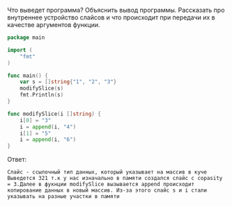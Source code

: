 Что выведет программа? Объяснить вывод программы. Рассказать про внутреннее устройство слайсов и что происходит при передачи их в качестве аргументов функции.

```go
package main

import (
	"fmt"
)

func main() {
	var s = []string{"1", "2", "3"}
	modifySlice(s)
	fmt.Println(s)
}

func modifySlice(i []string) {
	i[0] = "3"
	i = append(i, "4")
	i[1] = "5"
	i = append(i, "6")
}
```

Ответ:
```
Слайс - ссылочный тип данных, который указывает на массив в куче
Выведется 321 т.к у нас изначально в памяти создался слайс с copasity = 3.Далее в фукнции modifySlice вызывается append происходит копирование данных в новый массив. Из-за этого слайс s и i стали указывать на разные участки в памяти
```
